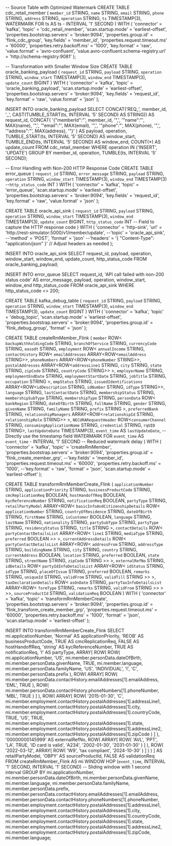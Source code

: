 -- Source Table with Optimized Watermark
CREATE TABLE cdc_retail_member (
    `member_id` STRING,
    `name` STRING,
    `email` STRING,
    `phone` STRING,
    `address` STRING,
    `operation` STRING,
    `ts` TIMESTAMP(3),
    WATERMARK FOR ts AS ts - INTERVAL '1' SECOND
) WITH (
    'connector' = 'kafka',
    'topic' = 'cdc_retail_member',
    'scan.startup.mode' = 'earliest-offset',
    'properties.bootstrap.servers' = 'broker:9094',
    'properties.group.id' = 'flink_cdc_group',
    'key.fields' = 'member_id',
	'properties.request.timeout.ms' = '60000',
	'properties.retry.backoff.ms' = '1000',
    'key.format' = 'raw',
    'value.format' = 'avro-confluent',
    'value.avro-confluent.schema-registry.url' = 'http://schema-registry:9081'
);

-- Transformation with Smaller Window Size
CREATE TABLE oracle_banking_payload (
    `request_id` STRING,
    `payload` STRING,
    `operation` STRING,
    `window_start` TIMESTAMP(3),
    `window_end` TIMESTAMP(3),
    `update_count` BIGINT
) WITH (
    'connector' = 'kafka',
    'topic' = 'oracle_banking_payload',
    'scan.startup.mode' = 'earliest-offset',
    'properties.bootstrap.servers' = 'broker:9094',
    'key.fields' = 'request_id',
    'key.format' = 'raw',
    'value.format' = 'json'
);

INSERT INTO oracle_banking_payload
SELECT 
    CONCAT('REQ_', member_id, '_', CAST(TUMBLE_START(ts, INTERVAL '5' SECOND) AS STRING)) AS request_id,
    CONCAT(
        '{"memberId":"', member_id, '",',
        '"name":"', MAX(name), '",',
        '"email":"', MAX(email), '",',
        '"phone":"', MAX(phone), '",',
        '"address":"', MAX(address), '"}'
    ) AS payload,
    operation,
    TUMBLE_START(ts, INTERVAL '5' SECOND) AS window_start,
    TUMBLE_END(ts, INTERVAL '5' SECOND) AS window_end,
    COUNT(*) AS update_count
FROM cdc_retail_member
WHERE operation IN ('INSERT', 'UPDATE')
GROUP BY member_id, operation, TUMBLE(ts, INTERVAL '5' SECOND);


-- Error Handling with Non-200 HTTP Response Code
CREATE TABLE error_queue (
    `request_id` STRING,
    `error_message` STRING,
    `payload` STRING,
    `operation` STRING,
    `window_start` TIMESTAMP(3),
    `window_end` TIMESTAMP(3)
    --`http_status_code` INT
) WITH (
    'connector' = 'kafka',
    'topic' = 'error_queue',
    'scan.startup.mode' = 'earliest-offset',
    'properties.bootstrap.servers' = 'broker:9094',
    'key.fields' = 'request_id',
    'key.format' = 'raw',
    'value.format' = 'json'
);

CREATE TABLE oracle_api_sink (
    `request_id` STRING,
    `payload` STRING,
    `operation` STRING,
    `window_start` TIMESTAMP(3),
    `window_end` TIMESTAMP(3),
    `update_count` BIGINT,
    `http_status_code` INT  -- Field to capture the HTTP response code
) WITH (
    'connector' = 'http-sink',
    'url' = 'http://rest-simulator:5000/v1/member/update',
	--'topic' = 'oracle_api_sink',
    --'method' = 'POST',
    'format' = 'json'
	--'headers' = '{ "Content-Type": "application/json" }'  // Adjust headers as needed
);

INSERT INTO oracle_api_sink
SELECT 
    request_id,
    payload,
    operation,
    window_start,
    window_end,
    update_count,
	http_status_code
FROM oracle_banking_payload;


INSERT INTO error_queue
SELECT 
    request_id,
    'API call failed with non-200 status code' AS error_message,
    payload,
    operation,
    window_start,
    window_end
    http_status_code
FROM oracle_api_sink
WHERE http_status_code <> 200;

CREATE TABLE kafka_debug_table (
    `request_id` STRING,
    `payload` STRING,
    `operation` STRING,
    `window_start` TIMESTAMP(3),
    `window_end` TIMESTAMP(3),
    `update_count` BIGINT
) WITH (
    'connector' = 'kafka',
    'topic' = 'debug_topic',
	'scan.startup.mode' = 'earliest-offset',
    'properties.bootstrap.servers' = 'broker:9094',
	'properties.group.id' = 'flink_debug_group',
    'format' = 'json'
);




CREATE TABLE createRmMember_Flink (
    `member` ROW< 
        `backupWithholdingCode` STRING,
        `branchOfService` STRING,
        `currencyCode` STRING,
        `easodt` STRING,
        `employment` ROW< 
            `annualIncome` STRING,
            `contactHistory` ROW< 
                `emailAddresses` ARRAY<ROW<`emailAddress` STRING>>,
                `phoneNumbers` ARRAY<ROW<`phoneNumber` STRING>>,
                `postalAddresses` ARRAY<ROW<`addressLine1` STRING, `city` STRING, `state` STRING, `zipCode` STRING, `countryCode` STRING>>
            >,
            `employerName` STRING,
            `employmentEndDate` STRING,
            `employmentStartDate` STRING,
            `jobTitle` STRING,
            `occupation` STRING
        >,
        `empStatus` STRING,
        `issuedIdentifications` ARRAY<ROW<`idDescription` STRING, `idNumber` STRING, `idType` STRING>>,
        `language` STRING,
        `lastContactDate` STRING,
        `membershipStatus` STRING,
        `membershipSubType` STRING,
        `membershipType` STRING,
        `personData` ROW< 
            `bankRegion` STRING,
            `dateOfBirth` STRING,
            `fullName` STRING,
            `gender` STRING,
            `givenName` STRING,
            `familyName` STRING,
            `prefix` STRING
        >,
        `preferredBank` STRING,
        `relationshipManagers` ARRAY<ROW<`relationshipId` STRING, `relationshipRole` STRING>>
    >,
    `NECURARequestHeader` ROW<`consumerChannel` STRING, `consumingApplicationName` STRING, `credential` STRING, `rqUID` STRING>,
    `lastUpdateDate` TIMESTAMP(3),
    `event_time` AS `lastUpdateDate`,  -- Directly use the timestamp field
    WATERMARK FOR `event_time` AS `event_time` - INTERVAL '1' SECOND -- Reduced watermark delay
) WITH (
    'connector' = 'kafka',
    'topic' = 'createRmMember',
    'properties.bootstrap.servers' = 'broker:9094',
	'properties.group.id' = 'flink_create_member_grp',
	--'key.fields' = 'member_id',
	'properties.request.timeout.ms' = '60000',
	'properties.retry.backoff.ms' = '1000',
    --'key.format' = 'raw',
    'format' = 'json',
    'scan.startup.mode' = 'earliest-offset'
);

CREATE TABLE transformRmMemberCreate_Flink (
    `applicationNumber` STRING,
    `applicationPriority` STRING,
    `businessProductCode` STRING,
    `cmcReplicationReq` BOOLEAN,
    `hostHandoffReq` BOOLEAN,
    `kycReferenceNumber` STRING,
    `notificationReq` BOOLEAN,
    `partyType` STRING,
    `retailPartyModel` ARRAY<ROW< 
        `basicInfoAndCitizenshipDetails` ROW<
            `applicationNumber` STRING,
            `countryOfResidence` STRING,
            `dateOfBirth` STRING,
            `firstName` STRING,
            `isCustomer` BOOLEAN,
            `language` STRING,
            `lastName` STRING,
            `nationality` STRING,
            `partySubType` STRING,
            `partyType` STRING,
            `residencyStatus` STRING,
            `title` STRING
        >,
        `contactDetails` ROW<
            `partyContactDetailsList` ARRAY<ROW<
                `line1` STRING,
                `mediaType` STRING,
                `preferred` BOOLEAN
            >>
        >,
        `currentAddressDetails` ROW<
            `partyContactDetailsList` ARRAY<ROW<
                `addressFrom` STRING,
                `addressType` STRING,
                `buildingName` STRING,
                `city` STRING,
                `country` STRING,
                `currentAddress` BOOLEAN,
                `location` STRING,
                `preferred` BOOLEAN,
                `state` STRING,
                `streetName` STRING,
                `zipCode` STRING
            >>
        >,
        `externalRefNo` STRING,
        `idDetails` ROW<
            `partyIdInfoDetailsList` ARRAY<ROW<
                `idStatus` STRING,
                `idType` STRING,
                `placeOfIssue` STRING,
                `preferred` BOOLEAN,
                `remarks` STRING,
                `uniqueId` STRING,
                `validFrom` STRING,
                `validTill` STRING
            >>
        >,
        `taxDeclarationDetails` ROW<
            `asOnDate` STRING,
            `partyTaxInfoDetailsList` ARRAY<ROW<
                `formType` STRING,
                `remarks` STRING,
                `validFrom` STRING
            >>
        >
    >>,
    `sourceProductId` STRING,
    `validationReq` BOOLEAN
) WITH (
    'connector' = 'kafka',
    'topic' = 'transformRmMemberCreate',
    'properties.bootstrap.servers' = 'broker:9094',
    'properties.group.id' = 'flink_transform_create_member_grp',
	'properties.request.timeout.ms' = '60000',
	'properties.retry.backoff.ms' = '1000',
    'format' = 'json',
	'scan.startup.mode' = 'earliest-offset'
);



INSERT INTO transformRmMemberCreate_Flink
SELECT 
    mi.applicationNumber,
    'Normal' AS applicationPriority,
    'REOB' AS businessProductCode,
    TRUE AS cmcReplicationReq,
    FALSE AS hostHandoffReq,
    'string' AS kycReferenceNumber,
    TRUE AS notificationReq,
    'I' AS partyType,
    ARRAY[
        ROW(
            ROW(
                mi.applicationNumber,
                'US',
                mi.member.personData.dateOfBirth,
                mi.member.personData.givenName,
                TRUE,
                mi.member.language,
                mi.member.personData.familyName,
                'US',
                'INDIVIDUAL',
                'I',
                'C',
                mi.member.personData.prefix
            ),
            ROW(
                ARRAY[
                    ROW(
                        mi.member.personData.contactHistory.emailAddresses[1].emailAddress,
                        'EML',
                        TRUE
                    ),
                    ROW(
                        mi.member.personData.contactHistory.phoneNumbers[1].phoneNumber,
                        'MBL',
                        TRUE
                    )
                ]
            ),
            ROW(
                ARRAY[
                    ROW(
                        '2015-01-30',
                        'C',
                        mi.member.employment.contactHistory.postalAddresses[1].addressLine1,
                        mi.member.employment.contactHistory.postalAddresses[1].city,
                        mi.member.employment.contactHistory.postalAddresses[1].countryCode,
                        TRUE,
                        'US',
                        TRUE,
                        mi.member.employment.contactHistory.postalAddresses[1].state,
                        mi.member.employment.contactHistory.postalAddresses[1].addressLine2,
                        mi.member.employment.contactHistory.postalAddresses[1].zipCode
                    )
                ]
            ),
            '00000000145999' AS externalRefNo,
            ROW(
                ARRAY[
                    ROW(
                        'AVL',
                        'PPT',
                        'LA',
                        TRUE,
                        'ID card is valid',
                        'A234',
                        '2002-01-30',
                        '2031-01-30'
                    )
                ]
            ),
            ROW(
                '2022-03-12',
                ARRAY[
                    ROW(
                        'W9',
                        'tax compliant',
                        '2024-10-30'
                    )
                ]
            )
        )
    ] AS retailPartyModel,
    'OBPY' AS sourceProductId,
    FALSE AS validationReq
FROM createRmMember_Flink AS mi
WINDOW HOP (`event_time`, INTERVAL '1' SECOND, INTERVAL '1' SECOND) -- Sliding window with 1 second interval
GROUP BY 
    mi.applicationNumber,
    mi.member.personData.dateOfBirth,
    mi.member.personData.givenName,
    mi.member.language,
    mi.member.personData.familyName,
    mi.member.personData.prefix,
    mi.member.personData.contactHistory.emailAddresses[1].emailAddress,
    mi.member.personData.contactHistory.phoneNumbers[1].phoneNumber,
    mi.member.employment.contactHistory.postalAddresses[1].addressLine1,
    mi.member.employment.contactHistory.postalAddresses[1].city,
    mi.member.employment.contactHistory.postalAddresses[1].countryCode,
    mi.member.employment.contactHistory.postalAddresses[1].state,
    mi.member.employment.contactHistory.postalAddresses[1].addressLine2,
    mi.member.employment.contactHistory.postalAddresses[1].zipCode,
    mi.member.language;
